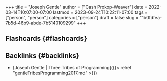 +++
title = "Joseph Gentle"
author = ["Cash Prokop-Weaver"]
date = 2022-03-14T10:07:00-07:00
lastmod = 2023-09-24T10:22:11-07:00
tags = ["person", "person"]
categories = ["person"]
draft = false
slug = "1b0fdfea-7b5d-46b9-abde-7b5140109299"
+++

## Flashcards {#flashcards}


## Backlinks {#backlinks}

-   [Joseph Gentle | Three Tribes of Programming]({{< relref "gentleTribesProgramming2017.md" >}})
